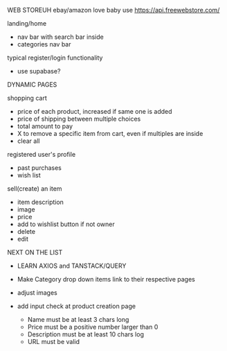 WEB STOREUH ebay/amazon love baby
use https://api.freewebstore.com/

landing/home
 - nav bar with search bar inside
 - categories nav bar

 typical register/login functionality
 - use supabase?


DYNAMIC PAGES

shopping cart
 - price of each product, increased if same one is added
 - price of shipping between multiple choices
 - total amount to pay
 - X to remove a specific item from cart, even if multiples are inside
 - clear all


registered user's profile
 - past purchases
 - wish list

sell(create) an item
 - item description
 - image
 - price
 - add to wishlist button if not owner
 - delete
 - edit



NEXT ON THE LIST
 - LEARN AXIOS and TANSTACK/QUERY
 
 - Make Category drop down items link to their respective pages


 
 - adjust images
 
 - add input check at product creation page
    - Name must be at least 3 chars long
    - Price must be a positive number larger than 0
    - Description must be at least 10 chars log
    - URL must be valid
